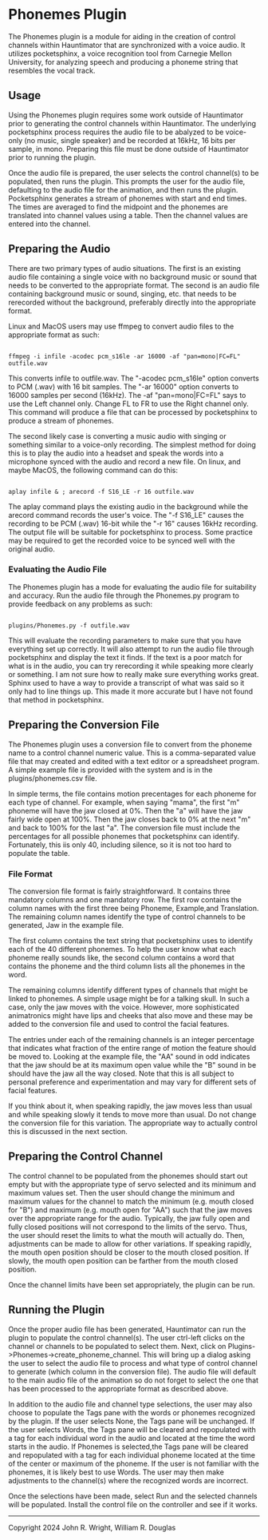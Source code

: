 <!-- john Wed Aug  2 17:01:44 PDT 2024  -->
<a name="top">
&nbsp;
</a>

# Phonemes Plugin

The Phonemes plugin is a module for aiding in the creation of control
channels within Hauntimator that are synchronized with a voice audio.
It utilizes pocketsphinx, a voice recognition tool from Carnegie
Mellon University, for analyzing speech and producing a phoneme
string that resembles the vocal track.

## Usage

Using the Phonemes plugin requires some work outside of Hauntimator
prior to generating the control channels within Hauntimator.  The
underlying pocketsphinx process requires the audio file to be
abalyzed to be voice-only (no music, single speaker) and be recorded
at 16kHz, 16 bits per sample, in mono.  Preparing this file must be
done outside of Hauntimator prior to running the plugin.

Once the audio file is prepared, the user selects the control channel(s)
to be populated, then runs the plugin.  This prompts the user for
the audio file, defaulting to the audio file for the animation, and
then runs the plugin.  Pocketsphinx generates a stream of phonemes with
start and end times.  The times are averaged to find the midpoint and
the phonemes are translated into channel values using a table.  Then
the channel values are entered into the channel.

## Preparing the Audio

There are two primary types of audio situations.  The first is an
existing audio file containing a single voice with no background music
or sound that needs to be converted to the appropriate format.  The
second is an audio file containing background music or sound, singing,
etc. that needs to be rerecorded without the background, preferably
directly into the appropriate format.

Linux and MacOS users may use ffmpeg to convert audio files to the
appropriate format as such:

```

ffmpeg -i infile -acodec pcm_s16le -ar 16000 -af "pan=mono|FC=FL" outfile.wav
```
This converts infile to outfile.wav.  The "-acodec pcm_s16le" option
converts to PCM (.wav) with 16 bit samples.  The "-ar 16000" option
converts to 16000 samples per second (16kHz).  The -af "pan=mono|FC=FL"
says to use the Left channel only.  Change FL to FR to use the Right
channel only.  This command will produce a file that can be processed
by pocketsphinx to produce a stream of phonemes.

The second likely case is converting a music audio with singing or
something similar to a voice-only recording.  The simplest method for
doing this is to play the audio into a headset and speak the words
into a microphone synced with the audio and record a new file.  On
linux, and maybe MacOS, the following command can do this:

```

aplay infile & ; arecord -f S16_LE -r 16 outfile.wav
```
The aplay command plays the existing audio in the background while the
arecord command records the user's voice.  The "-f S16_LE" causes the
recording to be PCM (.wav) 16-bit while the "-r 16" causes 16kHz
recording.  The output file will be suitable for pocketsphinx to 
process.  Some practice may be required to get the recorded voice to
be synced well with the original audio.

### Evaluating the Audio File

The Phonemes plugin has a mode for evaluating the audio file for
suitability and accuracy.  Run the audio file through the Phonemes.py
program to provide feedback on any problems as such:

```

plugins/Phonemes.py -f outfile.wav
```
This will evaluate the recording parameters to make sure that you have everything
set up correctly.  It will also attempt to run the audio file through
pocketsphinx and display the text it finds.
If the text is a poor match for what is in the audio, you can try
rerecording it while speaking more clearly or something.  I am not sure how
to really make sure everything works great.  Sphinx used to have a way to
provide a transcript of what was said so it only had to line things up.
This made it more accurate but I have not found that method in pocketsphinx.

## Preparing the Conversion File

The Phonemes plugin uses a conversion file to convert from the phoneme
name to a control channel numeric value.  This is a comma-separated value
file that may created and edited with a text editor or a spreadsheet
program.  A simple example file is provided with the system and is in
the plugins/phonemes.csv file.

In simple terms, the file contains motion precentages for each phoneme
for each type of channel.  For example, when saying "mama", the first
"m" phoneme will have the jaw closed at 0%.  Then the "a" will have the
jaw fairly wide open at 100%.  Then the jaw closes back to 0% at the
next "m" and back to 100% for the last "a".  The conversion file must
include the percentages for all possible phonemes that pocketsphinx
can identify.  Fortunately, this iis only 40, including silence, so it is
not too hard to populate the table.

### File Format

The conversion file format is fairly straightforward.  It contains three
mandatory columns and one mandatory row.  The first row contains the
column names with the first three being Phoneme, Example,and Translation.
The remaining column names identify the type of control channels to be
generated, Jaw in the example file.

The first column contains the text string that pocketsphinx uses to
identify each of the 40 different phonemes.  To help the user know what
each phoneme really sounds like, the second column contains a word that
contains the phoneme and the third column lists all the phonemes in the
word.

The remaining columns identify different types of channels that might be
linked to phonemes.  A simple usage might be for a talking skull.  In
such a case, only the jaw moves with the voice.  However, more sophisticated
animatronics might have lips and cheeks that also move and these may be
added to the conversion file and used to control the facial features.

The entries under each of the remaining channels is an integer percentage
that indicates what fraction of the entire range of motion the feature
should be moved to.  Looking at the example file, the "AA" sound in odd
indicates that the jaw should be at its maximum open value while the "B"
sound in be should have the jaw all the way closed.  Note that this is
all subject to personal preference and experimentation and may vary for
different sets of facial features.

If you think about it, when speaking rapidly, the jaw moves less than
usual and while speaking slowly it tends to move more than usual.  Do not
change the conversion file for this variation.  The appropriate way to
actually control this is discussed in the next section.

## Preparing the Control Channel

The control channel to be populated from the phonemes should start out
empty but with the appropriate type of servo selected and its minimum
and maximum values set.  Then the user should change the minimum and maximum
values for the channel to match the minimum (e.g. mouth closed for "B") and
maximum (e.g. mouth open for "AA") such that the jaw moves over the
appropriate range for the audio.  Typically, the jaw fully open and fully
closed positions will not correspond to the limits of the servo.  Thus, the
user should reset the limits to what the mouth will actually do.  Then,
adjustments can be made to allow for other variations.
If speaking rapidly, the mouth open
position should be closer to the mouth closed position.  If slowly, the
mouth open position can be farther from the mouth closed position.

Once the channel limits have been set appropriately, the plugin can be run.

## Running the Plugin

Once the proper audio file has been generated, Hauntimator can run the
plugin to populate the control channel(s).  The user ctrl-left clicks on
the channel or channels to be populated to select them.  Next, click on
Plugins->Phonemes->create_phoneme_channel.  This will bring up a dialog
asking the user to select the audio file to process and what type of
control channel to generate (which column in the conversion file).  The
audio file will default to the main audio file of the animation so do not
forget to select the one that has been processed to the appropriate format
as described above.

In addition to the audio file and channel type selections, the user may also 
choose to populate the Tags pane with the words or phonemes recognized by
the plugin.  If the user selects None, the Tags pane will be unchanged.  If
the user selects Words, the Tags pane will be cleared and repopulated with
a tag for each individual word in the audio and located at the time the word
starts in the audio.  If Phonemes is selected,the Tags pane will be cleared
and repopulated with a tag for each individual phoneme located at the time
of the center or maximum of the phoneme.  If the user is not familiar with
the phonemes, it is likely best to use Words.  The user may then make
adjustments to the channel(s) where the recognized words are incorrect.

Once the selections have been made, select Run and the selected channels will be
populated.  Install the control file on the controller and see if it works.

***

Copyright 2024 John R. Wright, William R. Douglas
